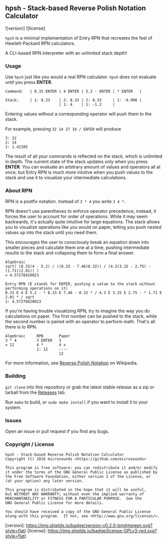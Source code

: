 ## hpsh - Stack-based Reverse Polish Notation Calculator
![version] ![license]

```hpsh``` is a minimal implementation of Entry RPN that recreates the feel of Hewlett-Packard RPN calculators.

A CLI-based RPN interpreter with an unlimited stack depth!

### Usage
Use ```hpsh``` just like you would a real RPN calculator. ```hpsh``` does not evaluate until you press **ENTER**.
```
Command:   | 8.33 ENTER | 4 ENTER | 5.2 - ENTER | * ENTER   |

Stack:     | 1: 8.33    | 2: 8.33 | 2: 8.33     | 1: -9.996 |
                        | 1: 4    | 1: -1.2     |
```
Entering values without a corresponding operator will push them to the stack.

For example, pressing ```32 14 27 19 / ENTER``` will produce
```
3: 32
2: 14
1: 1.42105
```
The result of all your commands is reflected on the stack, which is unlimited in depth.
The current state of the stack updates only when you press **ENTER**.
You can evaluate an arbitrary amount of values and operators all at once, but Entry RPN is much more intutive when you push values to the stack and use it to visualize your intermediate calculations.


### About RPN
RPN is a postfix notation. Instead of ```3 * 4``` you write ```3 4 *```.

RPN doesn't use parentheses to enforce operator precedence, instead, it forces the user to account for order of operations.
While it may seem backwards, it's actually quite intuitive for large equations. The stack allows you to visualize operations like you would on paper, letting you push nested values up into the stack until you need them.

This encourages the user to consciously break an equation down into smaller pieces and calculate them one at a time, pushing intermediate results to the stack and collapsing them to form a final answer.
```
Algebraic
sqrt( (8.33(4 - 5.2) / ((8.33 - 7.46)0.32)) / (4.3(3.15 - 2.75) - (1.71)(2.01)) )
= 4.57278428023

Entry RPN (E stands for ENTER, pushing a value to the stack without performing operations on it)
8.33 E 4 E 5.2 - * 8.33 E 7.46 - 0.32 * / 4.3 E 3.15 E 2.75 - * 1.71 E 2.01 * / sqrt
1: 4.57278428023
```
If you're having trouble visualizing RPN, try to imagine the way you do calculations on paper. 
The first number can be pushed to the stack, while the second number is paired with an operator to perform math.
That's all there is to RPN.
```
Algebraic     RPN       Paper      
3 * 4         3 ENTER   3
= 12          4 *       4 x
              1: 12     ----
                        12
```
For more information, see [Reverse Polish Notation](https://en.wikipedia.org/wiki/Reverse_Polish_notation) on Wikipedia.

### Building
```git clone``` into this repository or grab the latest stable release as a zip or tarball from the [Releases](https://github.com/microsounds/hpsh/releases) tab.

Run ```make``` to build, or ```sudo make install``` if you want to install it to your system.

### Issues
Open an issue or pull request if you find any bugs.

### Copyright / License
```
hpsh - Stack-based Reverse Polish Notation Calculator
Copyright (C) 2016 microsounds <https://github.com/microsounds>

This program is free software: you can redistribute it and/or modify
it under the terms of the GNU General Public License as published by
the Free Software Foundation, either version 3 of the License, or
(at your option) any later version.

This program is distributed in the hope that it will be useful,
but WITHOUT ANY WARRANTY; without even the implied warranty of
MERCHANTABILITY or FITNESS FOR A PARTICULAR PURPOSE.  See the
GNU General Public License for more details.

You should have received a copy of the GNU General Public License
along with this program.  If not, see <http://www.gnu.org/licenses/>.
```

[version]: https://img.shields.io/badge/version-v0.2.0-brightgreen.svg?style=flat)
[license]: https://img.shields.io/badge/license-GPLv3-red.svg?style=flat)
